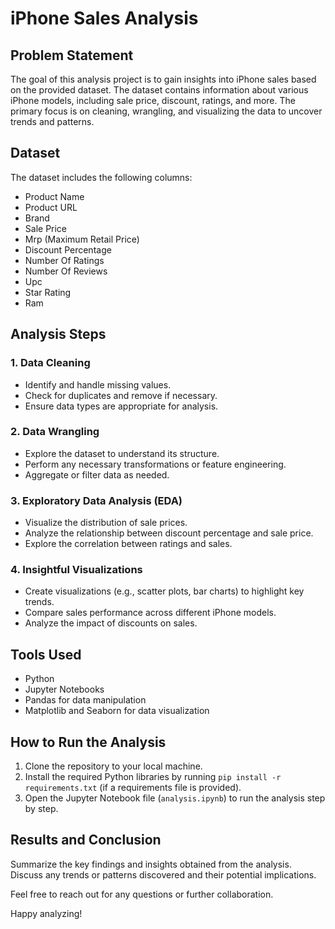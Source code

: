 # iPhone Sales Analysis

## Problem Statement

The goal of this analysis project is to gain insights into iPhone sales based on the provided dataset. The dataset contains information about various iPhone models, including sale price, discount, ratings, and more. The primary focus is on cleaning, wrangling, and visualizing the data to uncover trends and patterns.

## Dataset

The dataset includes the following columns:

- Product Name
- Product URL
- Brand
- Sale Price
- Mrp (Maximum Retail Price)
- Discount Percentage
- Number Of Ratings
- Number Of Reviews
- Upc
- Star Rating
- Ram

## Analysis Steps

### 1. Data Cleaning

- Identify and handle missing values.
- Check for duplicates and remove if necessary.
- Ensure data types are appropriate for analysis.

### 2. Data Wrangling

- Explore the dataset to understand its structure.
- Perform any necessary transformations or feature engineering.
- Aggregate or filter data as needed.

### 3. Exploratory Data Analysis (EDA)

- Visualize the distribution of sale prices.
- Analyze the relationship between discount percentage and sale price.
- Explore the correlation between ratings and sales.

### 4. Insightful Visualizations

- Create visualizations (e.g., scatter plots, bar charts) to highlight key trends.
- Compare sales performance across different iPhone models.
- Analyze the impact of discounts on sales.

## Tools Used

- Python
- Jupyter Notebooks
- Pandas for data manipulation
- Matplotlib and Seaborn for data visualization

## How to Run the Analysis

1. Clone the repository to your local machine.
2. Install the required Python libraries by running `pip install -r requirements.txt` (if a requirements file is provided).
3. Open the Jupyter Notebook file (`analysis.ipynb`) to run the analysis step by step.

## Results and Conclusion

Summarize the key findings and insights obtained from the analysis. Discuss any trends or patterns discovered and their potential implications.

Feel free to reach out for any questions or further collaboration.

Happy analyzing!
